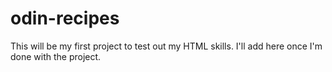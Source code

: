 # odin-recipes
This will be my first project to test out my HTML skills. I'll add here once I'm done with the project. 